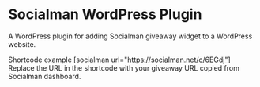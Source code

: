Socialman WordPress Plugin
===============
A WordPress plugin for adding Socialman giveaway widget to a WordPress website.

Shortcode example
    [socialman url="https://socialman.net/c/6EGdj"]
    Replace the URL in the shortcode with your giveaway URL copied from Socialman dashboard.
